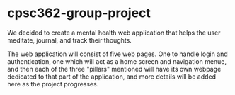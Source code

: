 # cpsc362-group-project

We decided to create a mental health web application that helps the user meditate, journal, and track their thoughts.

The web application will consist of five web pages.  One to handle login and authentication, one which will act as a home screen and navigation menue, and then each of the three "pillars" mentioned will have its own webpage dedicated to that part of the application, and more details will be added here as the project progresses.
